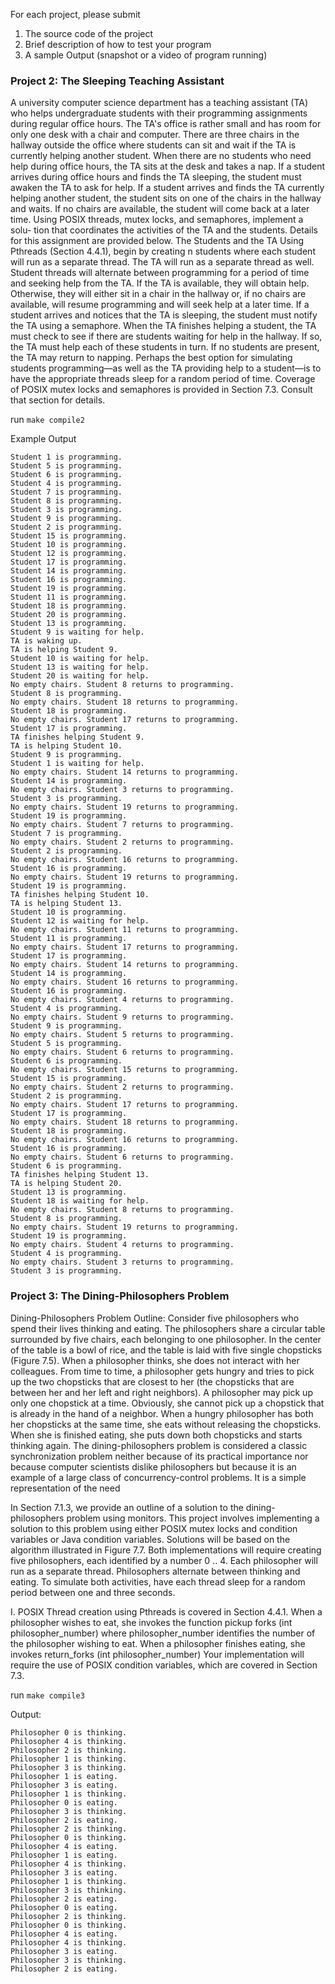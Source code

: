 For each project, please submit
1. The source code of the project
2. Brief description of how to test your program
3. A sample Output (snapshot or a video of program running)







### Project 2: The Sleeping Teaching Assistant
A university computer science department has a teaching assistant (TA) who helps undergraduate students with their programming assignments during regular office hours. The TA's office is rather small and has room for only one desk with a chair and computer. There are three chairs in the hallway outside the office where students can sit and wait if the TA is currently helping another student. When there are no students who need help during office hours, the TA sits at the desk and takes a nap. If a student arrives during office hours and finds the TA sleeping, the student must awaken the TA to ask for help. If a student arrives and finds the TA currently helping another student, the student sits on one of the chairs in the hallway and waits. If no chairs are available, the student will come back at a later time.
Using POSIX threads, mutex locks, and semaphores, implement a solu- tion that coordinates the activities of the TA and the students. Details for this assignment are provided below.
The Students and the TA
Using Pthreads (Section 4.4.1), begin by creating n students where each student will run as a separate thread. The TA will run as a separate thread as well. Student threads will alternate between programming for a period of time and seeking help from the TA. If the TA is available, they will obtain help. Otherwise, they will either sit in a chair in the hallway or, if no chairs are available, will resume programming and will seek help at a later time. If a student arrives and notices that the TA is sleeping, the student must notify the TA using a semaphore. When the TA finishes helping a student, the TA must check to see if there are students waiting for help in the hallway. If so, the TA must help each of these students in turn. If no students are present, the TA may return to napping.
Perhaps the best option for simulating students programming—as well as the TA providing help to a student—is to have the appropriate threads sleep for a random period of time.
Coverage of POSIX mutex locks and semaphores is provided in Section 7.3. Consult that section for details.


run ```make compile2```

Example Output
```
Student 1 is programming.
Student 5 is programming.
Student 6 is programming.
Student 4 is programming.
Student 7 is programming.
Student 8 is programming.
Student 3 is programming.
Student 9 is programming.
Student 2 is programming.
Student 15 is programming.
Student 10 is programming.
Student 12 is programming.
Student 17 is programming.
Student 14 is programming.
Student 16 is programming.
Student 19 is programming.
Student 11 is programming.
Student 18 is programming.
Student 20 is programming.
Student 13 is programming.
Student 9 is waiting for help.
TA is waking up.
TA is helping Student 9.
Student 10 is waiting for help.
Student 13 is waiting for help.
Student 20 is waiting for help.
No empty chairs. Student 8 returns to programming.
Student 8 is programming.
No empty chairs. Student 18 returns to programming.
Student 18 is programming.
No empty chairs. Student 17 returns to programming.
Student 17 is programming.
TA finishes helping Student 9.
TA is helping Student 10.
Student 9 is programming.
Student 1 is waiting for help.
No empty chairs. Student 14 returns to programming.
Student 14 is programming.
No empty chairs. Student 3 returns to programming.
Student 3 is programming.
No empty chairs. Student 19 returns to programming.
Student 19 is programming.
No empty chairs. Student 7 returns to programming.
Student 7 is programming.
No empty chairs. Student 2 returns to programming.
Student 2 is programming.
No empty chairs. Student 16 returns to programming.
Student 16 is programming.
No empty chairs. Student 19 returns to programming.
Student 19 is programming.
TA finishes helping Student 10.
TA is helping Student 13.
Student 10 is programming.
Student 12 is waiting for help.
No empty chairs. Student 11 returns to programming.
Student 11 is programming.
No empty chairs. Student 17 returns to programming.
Student 17 is programming.
No empty chairs. Student 14 returns to programming.
Student 14 is programming.
No empty chairs. Student 16 returns to programming.
Student 16 is programming.
No empty chairs. Student 4 returns to programming.
Student 4 is programming.
No empty chairs. Student 9 returns to programming.
Student 9 is programming.
No empty chairs. Student 5 returns to programming.
Student 5 is programming.
No empty chairs. Student 6 returns to programming.
Student 6 is programming.
No empty chairs. Student 15 returns to programming.
Student 15 is programming.
No empty chairs. Student 2 returns to programming.
Student 2 is programming.
No empty chairs. Student 17 returns to programming.
Student 17 is programming.
No empty chairs. Student 18 returns to programming.
Student 18 is programming.
No empty chairs. Student 16 returns to programming.
Student 16 is programming.
No empty chairs. Student 6 returns to programming.
Student 6 is programming.
TA finishes helping Student 13.
TA is helping Student 20.
Student 13 is programming.
Student 18 is waiting for help.
No empty chairs. Student 8 returns to programming.
Student 8 is programming.
No empty chairs. Student 19 returns to programming.
Student 19 is programming.
No empty chairs. Student 4 returns to programming.
Student 4 is programming.
No empty chairs. Student 3 returns to programming.
Student 3 is programming.
```

### Project 3: The Dining-Philosophers Problem
Dining-Philosophers Problem Outline:
Consider five philosophers who spend their lives thinking and eating. The philosophers share a circular table surrounded by five chairs, each belonging to one philosopher. In the center of the table is a bowl of rice, and the table is laid with five single chopsticks (Figure 7.5). When a philosopher thinks, she does not interact with her colleagues. From time to time, a philosopher gets hungry and tries to pick up the two chopsticks that are closest to her (the chopsticks that are between her and her left and right neighbors). A philosopher may pick up only one chopstick at a time. Obviously, she cannot pick up a chopstick that is already in the hand of a neighbor. When a hungry philosopher has both her chopsticks at the same time, she eats without releasing the chopsticks. When she is finished eating, she puts down both chopsticks and starts thinking again. The dining-philosophers problem is considered a classic synchronization problem neither because of its practical importance nor because computer scientists dislike philosophers but because it is an example of a large class of concurrency-control problems. It is a simple representation of the need

In Section 7.1.3, we provide an outline of a solution to the dining-philosophers problem using monitors. This project involves implementing a solution to this problem using either POSIX mutex locks and condition variables or Java condition variables. Solutions will be based on the algorithm illustrated in Figure 7.7. Both implementations will require creating five philosophers, each identified by a number 0 .. 4. Each philosopher will run as a separate thread. Philosophers alternate between thinking and eating. To simulate both activities, have each thread sleep for a random period between one and three seconds.

I. POSIX
Thread creation using Pthreads is covered in Section 4.4.1. When a philosopher wishes to eat, she invokes the function pickup forks (int philosopher_number) where philosopher_number identifies the number of the philosopher wishing to eat. When a philosopher finishes eating, she invokes return_forks (int philosopher_number)
Your implementation will require the use of POSIX condition variables, which are covered in Section 7.3.


run ```make compile3```

Output:
```
Philosopher 0 is thinking.
Philosopher 4 is thinking.
Philosopher 2 is thinking.
Philosopher 1 is thinking.
Philosopher 3 is thinking.
Philosopher 1 is eating.
Philosopher 3 is eating.
Philosopher 1 is thinking.
Philosopher 0 is eating.
Philosopher 3 is thinking.
Philosopher 2 is eating.
Philosopher 2 is thinking.
Philosopher 0 is thinking.
Philosopher 4 is eating.
Philosopher 1 is eating.
Philosopher 4 is thinking.
Philosopher 3 is eating.
Philosopher 1 is thinking.
Philosopher 3 is thinking.
Philosopher 2 is eating.
Philosopher 0 is eating.
Philosopher 2 is thinking.
Philosopher 0 is thinking.
Philosopher 4 is eating.
Philosopher 4 is thinking.
Philosopher 3 is eating.
Philosopher 3 is thinking.
Philosopher 2 is eating.
```